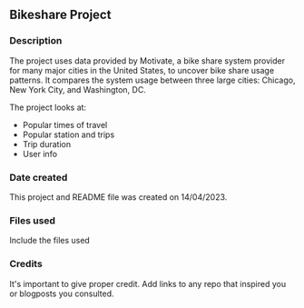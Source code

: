 ## Bikeshare Project

### Description
The project uses data provided by Motivate, a bike share system provider for many major cities in the United States, to uncover bike share usage patterns. It compares the system usage between three large cities: Chicago, New York City, and Washington, DC.

The project looks at:
* Popular times of travel
* Popular station and trips
* Trip duration
* User info

### Date created
This project and README file was created on 14/04/2023.

### Files used
Include the files used

### Credits
It's important to give proper credit. Add links to any repo that inspired you or blogposts you consulted.

